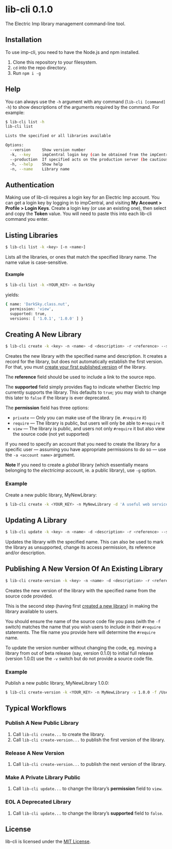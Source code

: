 # lib-cli 0.1.0 #

The Electric Imp library management command-line tool.

## Installation ##

To use imp-cli, you need to have the Node.js and npm installed.

1. Clone this repository to your filesystem.
1. `cd` into the repo directory.
1. Run ``npm i -g``

## Help ##

You can always use the `-h` argument with any command (`lib-cli [command] -h`) to show descriptions of the arguments required by the command. For example:

```bash
$ lib-cli list -h
lib-cli list

Lists the specified or all libraries available

Options:
  --version     Show version number                                                          [boolean]
  -k, --key     impCentral login key (can be obtained from the impCentral user profile page) [string] [required]
  --production  If specified acts on the production server (be cautious to use it!)          [boolean] [default: true]
  -h, --help    Show help                                                                    [boolean]
  -n, --name    Library name                                                                 [string]
```

## Authentication ##

Making use of lib-cli requires a login key for an Electric Imp account. You can get a login key by logging in to impCentral, and visiting **My Account > Profile > Login Keys**. Create a login key (or use an existing one), then select and copy the **Token** value. You will need to paste this into each lib-cli command you enter.

## Listing Libraries ##

```bash
$ lib-cli list -k <key> [-n <name>] 
```

Lists all the libraries, or ones that match the specified library name. The name value is case-sensitive. 

#### Example ####

```bash
$ lib-cli list -k <YOUR_KEY> -n DarkSky
```

yields:

```bash
{ name: 'DarkSky.class.nut',
  permission: 'view',
  supported: true,
  versions: [ '1.0.1', '1.0.0' ] }
```

## Creating A New Library ##

```bash
$ lib-cli create -k <key> -n <name> -d <description> -r <reference> --supported (true|false) --permission (private|require|view) -g
```

Creates the new library with the specified name and description. It creates a record for the library, but does not automatically establish the first version. For that, you must [create your first published version](#publishing-a-new-version-of-an-existing-library) of the library.

The **reference** field should be used to include a link to the source repo. 

The **supported** field simply provides flag to indicate whether Electric Imp currently supports the library. This defaults to `true`; you may wish to change this later to `false` if the library is ever deprecated.

The **permission** field has three options:

- `private` &mdash; Only you can make use of the library (ie. `#require` it)
- `require` &mdash; The library is public, but users will only be able to `#require` it
- `view` &mdash; The library is public, and users not only `#require` it but also view the source code (not yet supported)

If you need to specify an account that you need to create the library for a specific user &mdash; assuming you have appropriate permissions to do so &mdash; use the ``-a <account name>`` argument.

**Note** If you need to create a *global* library (which essentially means belonging to the *electricimp* account, ie. a public library), use `-g` option.

### Example ###

Create a new public library, MyNewLibrary:

```bash
$ lib-cli create -k <YOUR_KEY> -n MyNewLibrary -d 'A useful web service integration' -r https://github.com/electricimp/mynewlibrary --supported true --permission view -g
```

## Updating A Library ##

```bash
$ lib-cli update -k <key> -n <name> -d <description> -r <reference> --supported (true|false) --permission (private|require|view)
```

Updates the library with the specified name. This can also be used to mark the library as unsupported, change its access permission, its reference and/or description.

## Publishing A New Version Of An Existing Library ##

```bash
$ lib-cli create-version -k <key> -n <name> -d <description> -r <reference> --supported (true|false) -v <version> -f <source file> 
```

Creates the new version of the library with the specified name from the source code provided. 

This is the second step (having first [created a new library](#creating-a-new-library)) in making the library available to users.

You should ensure the name of the source code file you pass (with the `-f` switch) matches the name that you wish users to include in their `#require` statements. The file name you provide here will determine the `#require` name.

To update the version number without changing the code, eg. moving a library from out of beta release (say, version 0.1.0) to initial full release (version 1.0.0) use the `-v` switch but do not provide a source code file.

### Example ###

Publish a new public library, MyNewLibrary 1.0.0:

```bash
$ lib-cli create-version -k <YOUR_KEY> -n MyNewLibrary -v 1.0.0 -f /Users/smitty/Documents/GitHub/MyNewLibrary/mynewlibrary.agent.lib.nut
```

## Typical Workflows ##

### Publish A New Public Library ###

1. Call `lib-cli create...` to create the library.
1. Call `lib-cli create-version...` to publish the first version of the library.

### Release A New Version ###

1. Call `lib-cli create-version...` to publish the next version of the library.

### Make A Private Library Public ###

1. Call `lib-cli update...` to change the library’s **permission** field to `view`.

### EOL A Deprecated Library ###

1. Call `lib-cli update...` to change the library’s **supported** field to `false`.

## License ##

lib-cli is licensed under the [MIT License](./LICENSE).
